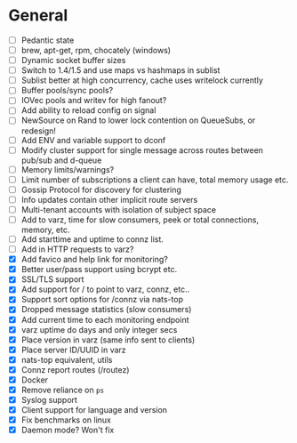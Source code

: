 
# General

- [ ] Pedantic state
- [ ] brew, apt-get, rpm, chocately (windows)
- [ ] Dynamic socket buffer sizes
- [ ] Switch to 1.4/1.5 and use maps vs hashmaps in sublist
- [ ] Sublist better at high concurrency, cache uses writelock currently
- [ ] Buffer pools/sync pools?
- [ ] IOVec pools and writev for high fanout?
- [ ] Add ability to reload config on signal
- [ ] NewSource on Rand to lower lock contention on QueueSubs, or redesign!
- [ ] Add ENV and variable support to dconf
- [ ] Modify cluster support for single message across routes between pub/sub and d-queue
- [ ] Memory limits/warnings?
- [ ] Limit number of subscriptions a client can have, total memory usage etc.
- [ ] Gossip Protocol for discovery for clustering
- [ ] Info updates contain other implicit route servers
- [ ] Multi-tenant accounts with isolation of subject space
- [ ] Add to varz, time for slow consumers, peek or total connections, memory, etc.
- [ ] Add starttime and uptime to connz list.
- [ ] Add in HTTP requests to varz?
- [X] Add favico and help link for monitoring?
- [X] Better user/pass support using bcrypt etc.
- [X] SSL/TLS support
- [X] Add support for / to point to varz, connz, etc..
- [X] Support sort options for /connz via nats-top
- [X] Dropped message statistics (slow consumers)
- [X] Add current time to each monitoring endpoint
- [X] varz uptime do days and only integer secs
- [X] Place version in varz (same info sent to clients)
- [X] Place server ID/UUID in varz
- [X] nats-top equivalent, utils
- [X] Connz report routes (/routez)
- [X] Docker
- [X] Remove reliance on `ps`
- [X] Syslog support
- [X] Client support for language and version
- [X] Fix benchmarks on linux
- [X] Daemon mode? Won't fix
